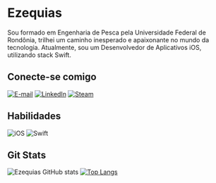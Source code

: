 # Ezequias

Sou formado em Engenharia de Pesca pela Universidade Federal de Rondônia, trilhei um caminho inesperado e apaixonante no mundo da tecnologia. Atualmente, sou um Desenvolvedor de Aplicativos iOS, utilizando stack Swift.

## Conecte-se comigo
[![E-mail](https://img.shields.io/badge/-Email-000?style=for-the-badge&logo=microsoft-outlook&logoColor=E94D5F)](mailto:ezequiasantos77@hotmail.com)
[![LinkedIn](https://img.shields.io/badge/-LinkedIn-000?style=for-the-badge&logo=linkedin&logoColor=30A3DC)](https://www.linkedin.com/in/ezequiasantosribeirodev/)
[![Steam](https://img.shields.io/badge/Steam-000000?style=for-the-badge&logo=steam&logoColor=white)](https://steamcommunity.com/profiles/76561198181565178/)

## Habilidades
![iOS](https://img.shields.io/badge/iOS-000000?style=for-the-badge&logo=ios&logoColor=white)
![Swift](https://img.shields.io/badge/Swift-FA7343?style=for-the-badge&logo=swift&logoColor=white)

## Git Stats
![Ezequias GitHub stats](https://github-readme-stats.vercel.app/api?username=DevEzequias&show_icons=true&theme=tokyonight&hide_title=true&hide=stars)
[![Top Langs](https://github-readme-stats.vercel.app/api/top-langs/?username=DevEzequias&theme=tokyonight&hide_title=true)](https://github.com/DevEzequias/github-readme-stats)
